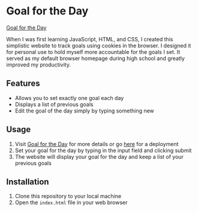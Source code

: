# Goal for the Day

[Goal for the Day](https://bchharaw.github.io/#/projects/goalfortheday)

When I was first learning JavaScript, HTML, and CSS, I created this simplistic website to track goals using cookies in the browser. I designed it for personal use to hold myself more accountable for the goals I set. It served as my default browser homepage during high school and greatly improved my productivity.

## Features
- Allows you to set exactly one goal each day
- Displays a list of previous goals
- Edit the goal of the day simply by typing something new

## Usage
1. Visit [Goal for the Day](https://bchharaw.github.io/#/projects/goalfortheday) for more details or go [here](https://mygoalfortoday.brenc.repl.co/) for a deployment
2. Set your goal for the day by typing in the input field and clicking submit
3. The website will display your goal for the day and keep a list of your previous goals

## Installation
1. Clone this repository to your local machine
2. Open the `index.html` file in your web browser
